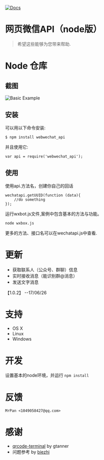 [![Docs](https://img.shields.io/badge/Docs-English-blue.svg)](https://github.com/wslongchen/webwechat_api/blob/master/README.md)
# 网页微信API（node版） 

> 希望这些能够为您带来帮助.

# Node 仓库

## 截图
![Basic Example][example-img]

## 安装

可以用以下命令安装:

    $ npm install webwechat_api

并且使用它:

    var api = require('webwechat_api');

## 使用
使用api.方法名，创建你自己的回话
    
    wechatapi.getUUID(function (data){
        //do something
    });

运行wxbot.js文件,案例中包含基本的方法与功能。
	
	node wxbox.js

更多的方法、接口名可以在wechatapi.js中查看.

# 更新

- 获取联系人（公众号、群聊）信息
- 实时接收消息（能识别群@消息）
- 发送文字消息

【1.0.2】 --17/06/26

# 支持

- OS X
- Linux
- Windows

# 开发

设置基本的node环境，并运行 `npm install`

# 反馈

	MrPan <1049058427@qq.com>
	
# 感谢

- [qrcode-terminal] by gtanner 
- 问题参考 by [biezhi]


[qrcode-terminal]: https://github.com/gtanner/qrcode-terminal
[biezhi]: https://github.com/biezhi/wechat-robot
[example-img]: https://github.com/wslongchen/webwechat_api/blob/master/screenshot.png
[readme-en]: https://github.com/wslongchen/webwechat_api/blob/master/README.md
